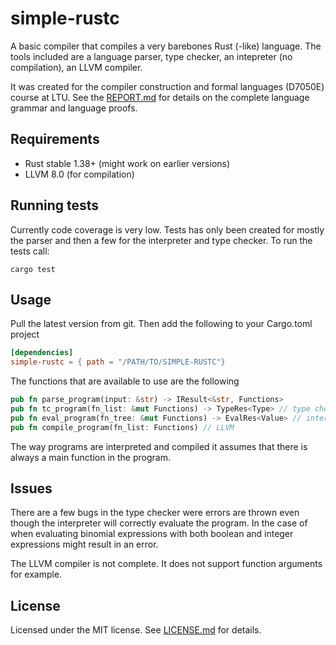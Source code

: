 # simple-rustc

A basic compiler that compiles a very barebones Rust (-like) language. The tools included are a language parser, type checker, an intepreter (no compilation), an LLVM compiler. 

It was created for the compiler construction and formal languages (D7050E) course at LTU. See the [REPORT.md](REPORT.md) for details on the complete language grammar and language proofs.

## Requirements

* Rust stable 1.38+ (might work on earlier versions)
* LLVM 8.0 (for compilation)

## Running tests
Currently code coverage is very low. Tests has only been created for mostly the parser and then a few for the interpreter and type checker. To run the tests call:

```
cargo test
```

## Usage
Pull the latest version from git. Then add the following to your Cargo.toml project
```toml
[dependencies]
simple-rustc = { path = "/PATH/TO/SIMPLE-RUSTC"}
```
The functions that are available to use are the following
```rust
pub fn parse_program(input: &str) -> IResult<&str, Functions>
pub fn tc_program(fn_list: &mut Functions) -> TypeRes<Type> // type checker
pub fn eval_program(fn_tree: &mut Functions) -> EvalRes<Value> // interpreter
pub fn compile_program(fn_list: Functions) // LLVM
```
The way programs are interpreted and compiled it assumes that there is always a main function in the program.

## Issues
There are a few bugs in the type checker were errors are thrown even though the interpreter will correctly evaluate the program. In the case of when evaluating binomial expressions with both boolean and integer expressions might result in an error.

The LLVM compiler is not complete. It does not support function arguments for example.

## License
Licensed under the MIT license. See [LICENSE.md](LICENSE.md) for details.